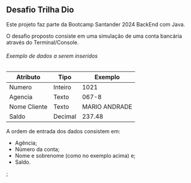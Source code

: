 ## Desafio Trilha Dio

Este projeto faz parte da Bootcamp Santander 2024 BackEnd com Java.

O desafio proposto consiste em uma simulação de uma conta bancária através do Terminal/Console.


###### Exemplo de dados a serem inseridos

| Atributo  | Tipo     | Exemplo   
| --------- | ---------| ------- 
| Numero    | Inteiro  | 1021 
| Agencia   | Texto    | 067-8
| Nome Cliente | Texto    | MARIO ANDRADE
| Saldo | Decimal |237.48

A ordem de entrada dos dados consistem em:
- Agência;
- Número da conta;
- Nome e sobrenome (como no exemplo acima) e;
- Saldo.

;
